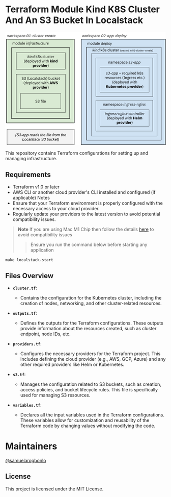 # Terraform Module Kind K8S Cluster And An S3 Bucket In Localstack

![Components Infrastructure](image-1.png)

This repository contains Terraform configurations for setting up and managing infrastructure.

## Requirements
- Terraform v1.0 or later
- AWS CLI or another cloud provider's CLI installed and configured (if applicable)
Notes
- Ensure that your Terraform environment is properly configured with the necessary access to your cloud provider.
- Regularly update your providers to the latest version to avoid potential compatibility issues.

> **Note**
> If you are using Mac M1 Chip then follow the details [here](https://discuss.hashicorp.com/t/template-v2-2-0-does-not-have-a-package-available-mac-m1/35099/39#:~:text=Please%20follow%20the%20steps%20given%20below,to%20%40AyushKumar55%20for%20the%20help) to avoid compatibility issues
>> Ensure you run the command below before starting any application
```
make localstack-start
```

## Files Overview

- **`cluster.tf`**:
  - Contains the configuration for the Kubernetes cluster, including the creation of nodes, networking, and other cluster-related resources.

- **`outputs.tf`**:
  - Defines the outputs for the Terraform configurations. These outputs provide information about the resources created, such as cluster endpoint, node IDs, etc.

- **`providers.tf`**:
  - Configures the necessary providers for the Terraform project. This includes defining the cloud provider (e.g., AWS, GCP, Azure) and any other required providers like Helm or Kubernetes.

- **`s3.tf`**:
  - Manages the configuration related to S3 buckets, such as creation, access policies, and bucket lifecycle rules. This file is specifically used for managing S3 resources.

- **`variables.tf`**:
  - Declares all the input variables used in the Terraform configurations. These variables allow for customization and reusability of the Terraform code by changing values without modifying the code.

# Maintainers
[@samuelarogbonlo](https://github.com/samuelarogbonlo)

## License
This project is licensed under the MIT License.
